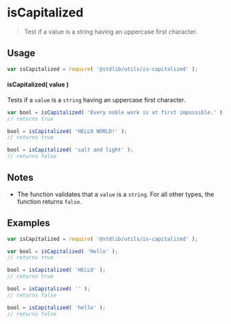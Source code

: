 # isCapitalized

> Test if a value is a string having an uppercase first character.


<section class="usage">

## Usage

``` javascript
var isCapitalized = require( '@stdlib/utils/is-capitalized' );
```

#### isCapitalized( value )

Tests if a `value` is a `string` having an uppercase first character.

``` javascript
var bool = isCapitalized( 'Every noble work is at first impossible.' );
// returns true

bool = isCapitalized( 'HELLO WORLD!' );
// returns true

bool = isCapitalized( 'salt and light' );
// returns false
```

</section>

<!-- /.usage -->


<section class="notes">

## Notes

* The function validates that a `value` is a `string`. For all other types, the function returns `false`.

</section>

<!-- /.notes -->


<section class="examples">

## Examples

``` javascript
var isCapitalized = require( '@stdlib/utils/is-capitalized' );

var bool = isCapitalized( 'Hello' );
// returns true

bool = isCapitalized( 'HELLO' );
// returns true

bool = isCapitalized( '' );
// returns false

bool = isCapitalized( 'hello' );
// returns false
```

</section>

<!-- /.examples -->


<section class="links">

</section>

<!-- /.links -->
